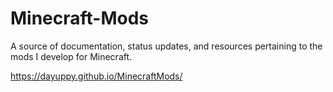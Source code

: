 # Minecraft-Mods
A source of documentation, status updates, and resources pertaining to the mods I develop for Minecraft.

https://dayuppy.github.io/MinecraftMods/

